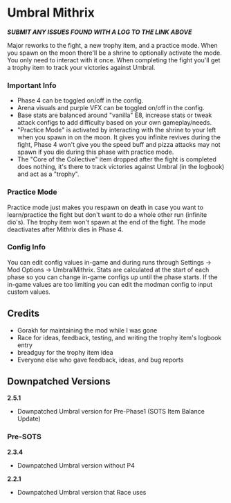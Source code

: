# Umbral Mithrix

**_SUBMIT ANY ISSUES FOUND WITH A LOG TO THE LINK ABOVE_**

Major reworks to the fight, a new trophy item, and a practice mode. When you spawn on the moon there'll be a shrine to optionally activate the mode. You only need to interact with it once. When completing the fight you'll get a trophy item to track your victories against Umbral.

### Important Info

- Phase 4 can be toggled on/off in the config.
- Arena visuals and purple VFX can be toggled on/off in the config.
- Base stats are balanced around "vanilla" E8, increase stats or tweak attack configs to add difficulty based on your own gameplay/needs.
- "Practice Mode" is activated by interacting with the shrine to your left when you spawn in on the moon. It gives you infinite revives during the fight, Phase 4 won't give you the speed buff and pizza attacks may not spawn if you die during this phase with practice mode.
- The "Core of the Collective" item dropped after the fight is completed does nothing, it's there to track victories against Umbral (in the logbook) and act as a "trophy".

### Practice Mode

Practice mode just makes you respawn on death in case you want to learn/practice the fight but don't want to do a whole other run (infinite dio's). The trophy item won't spawn at the end of the fight. The mode deactivates after Mithrix dies in Phase 4.

### Config Info

You can edit config values in-game and during runs through Settings -> Mod Options -> UmbralMithrix. Stats are calculated at the start of each phase so you can change in-game configs up until the phase starts. If the in-game values are too limiting you can edit the modman config to input custom values.

## Credits

- Gorakh for maintaining the mod while I was gone
- Race for ideas, feedback, testing, and writing the trophy item's logbook entry
- breadguy for the trophy item idea
- Everyone else who gave feedback, ideas, and bug reports

## Downpatched Versions

**2.5.1**

- Downpatched Umbral version for Pre-Phase1 (SOTS Item Balance Update)

### Pre-SOTS

**2.3.4**

- Downpatched Umbral version without P4

**2.2.1**

- Downpatched Umbral version that Race uses